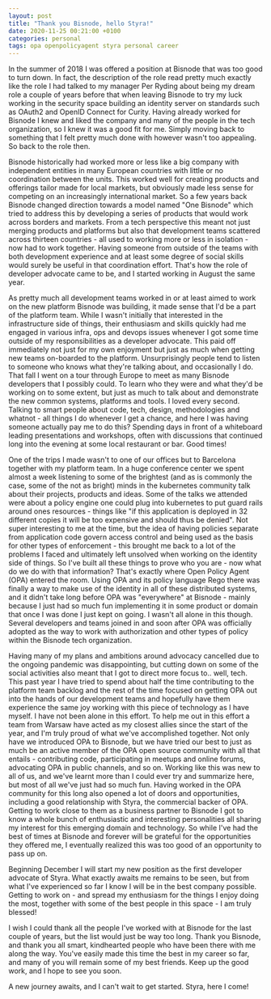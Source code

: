 ```yaml
---
layout: post
title: "Thank you Bisnode, hello Styra!"
date: 2020-11-25 00:21:00 +0100
categories: personal
tags: opa openpolicyagent styra personal career
---
```


In the summer of 2018 I was offered a position at Bisnode that was too good to turn down. In fact, the description of the role read pretty much exactly like the role I had talked to my manager Per Ryding about being my dream role a couple of years before that when leaving Bisnode to try my luck working in the security space building an identity server on standards such as OAuth2 and OpenID Connect for Curity. Having already worked for Bisnode I knew and liked the company and many of the people in the tech organization, so I knew it was a good fit for me. Simply moving back to something that I felt pretty much done with however wasn't too appealing. So back to the role then.

Bisnode historically had worked more or less like a big company with independent entities in many European countries with little or no coordination between the units. This worked well for creating products and offerings tailor made for local markets, but obviously made less sense for competing on an increasingly international market. So a few years back Bisnode changed direction towards a model named "One Bisnode" which tried to address this by developing a series of products that would work across borders and markets. From a tech perspective this meant not just merging products and platforms but also that development teams scattered across thirteen countries - all used to working more or less in isolation - now had to work together. Having someone from outside of the teams with both development experience and at least some degree of social skills would surely be useful in that coordination effort. That's how the role of developer advocate came to be, and I started working in August the same year.

As pretty much all development teams worked in or at least aimed to work on the new platform Bisnode was building, it made sense that I'd be a part of the platform team. While I wasn't initially that interested in the infrastructure side of things, their enthusiasm and skills quickly had me engaged in various infra, ops and devops issues whenever I got some time outside of my responsibilities as a developer advocate. This paid off immediately not just for my own enjoyment but just as much when getting new teams on-boarded to the platform. Unsurprisingly people tend to listen to someone who knows what they're talking about, and occasionally I do. That fall I went on a tour through Europe to meet as many Bisnode developers that I possibly could. To learn who they were and what they'd be working on to some extent, but just as much to talk about and demonstrate the new common systems, platforms and tools. I loved every second. Talking to smart people about code, tech, design, methodologies and whatnot - all things I do whenever I get a chance, and here I was having someone actually pay me to do this? Spending days in front of a whiteboard leading presentations and workshops, often with discussions that continued long into the evening at some local restaurant or bar. Good times!

One of the trips I made wasn't to one of our offices but to Barcelona together with my platform team. In a huge conference center we spent almost a week listening to some of the brightest (and as is commonly the case, some of the not as bright) minds in the kubernetes community talk about their projects, products and ideas. Some of the talks we attended were about a policy engine one could plug into kubernetes to put guard rails around ones resources - things like "if this application is deployed in 32 different copies it will be too expensive and should thus be denied". Not super interesting to me at the time, but the idea of having policies separate from application code govern access control and being used as the basis for other types of enforcement - this brought me back to a lot of the problems I faced and ultimately left unsolved when working on the identity side of things. So I've built all these things to prove who you are - now what do we do with that information? That's exactly where Open Policy Agent (OPA) entered the room. Using OPA and its policy language Rego there was finally a way to make use of the identity in all of these distributed systems, and it didn't take long before OPA was "everywhere" at Bisnode - mainly because I just had so much fun implementing it in some product or domain that once I was done I just kept on going. I wasn't all alone in this though. Several developers and teams joined in and soon after OPA was officially adopted as the way to work with authorization and other types of policy within the Bisnode tech organization.

Having many of my plans and ambitions around advocacy cancelled due to the ongoing pandemic was disappointing, but cutting down on some of the social activities also meant that I got to direct more focus to.. well, tech. This past year I have tried to spend about half the time contributing to the platform team backlog and the rest of the time focused on getting OPA out into the hands of our development teams and hopefully have them experience the same joy working with this piece of technology as I have myself. I have not been alone in this effort. To help me out in this effort a team from Warsaw have acted as my closest allies since the start of the year, and I'm truly proud of what we've accomplished together. Not only have we introduced OPA to Bisnode, but we have tried our best to just as much be an active member of the OPA open source community with all that entails - contributing code, participating in meetups and online forums, advocating OPA in public channels, and so on. Working like this was new to all of us, and we've learnt more than I could ever try and summarize here, but most of all we've just had so much fun. Having worked in the OPA community for this long also opened a lot of doors and opportunities, including a good relationship with Styra, the commercial backer of OPA. Getting to work close to them as a business partner to Bisnode I got to know a whole bunch of enthusiastic and interesting personalities all sharing my interest for this emerging domain and technology. So while I've had the best of times at Bisnode and forever will be grateful for the opportunities they offered me, I eventually realized this was too good of an opportunity to pass up on.

Beginning December I will start my new position as the first developer advocate of Styra. What exactly awaits me remains to be seen, but from what I've experienced so far I know I will be in the best company possible. Getting to work on - and spread my enthusiasm for the things I enjoy doing the most, together with some of the best people in this space - I am truly blessed!

I wish I could thank all the people I've worked with at Bisnode for the last couple of years, but the list would just be way too long. Thank you Bisnode, and thank you all smart, kindhearted people who have been there with me along the way. You've easily made this time the best in my career so far, and many of you will remain some of my best friends. Keep up the good work, and I hope to see you soon.

A new journey awaits, and I can't wait to get started. Styra, here I come!